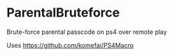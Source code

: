 # ParentalBruteforce
Brute-force parental passcode on ps4 over remote play

Uses https://github.com/komefai/PS4Macro
